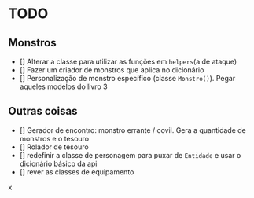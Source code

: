 # TODO
## Monstros

- [] Alterar a classe para utilizar as funções em `helpers`(a de ataque)
- [] Fazer um criador de monstros que aplica no dicionário
- [] Personalização de monstro específico (classe `Monstro()`). Pegar aqueles modelos do livro 3

## Outras coisas
- [] Gerador de encontro: monstro errante / covil. Gera a quantidade de monstros e o tesouro
- [] Rolador de tesouro 
- [] redefinir a classe de personagem para puxar de `Entidade` e usar o dicionário básico da api
- [] rever as classes de equipamento 



x